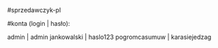 #sprzedawczyk-pl

#konta (login | hasło):

admin | admin
jankowalski | haslo123
pogromcasumuw | karasiejedzag